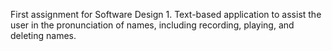 First assignment for Software Design 1.
Text-based application to assist the user in the pronunciation of names, including recording, playing, and deleting names.
